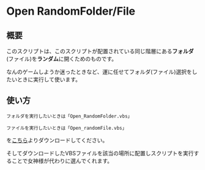 # Open RandomFolder/File
## 概要
このスクリプトは、このスクリプトが配置されている同じ階層にある**フォルダ**(ファイル)を**ランダム**に開くためのものです。

なんのゲームしようか迷ったときなど、運に任せてフォルダ(ファイル)選択をしたいときに実行して使います。

## 使い方
`フォルダを実行したいときは「Open_RandomFolder.vbs」`

`ファイルを実行したいときは「Open_randomFile.vbs」`

を[こちら](https://github.com/N-Kazu/Deep-Cave/releases)よりダウンロードしてください。

そしてダウンロードしたVBSファイルを該当の場所に配置しスクリプトを実行することで女神様が代わりに選んでくれます。